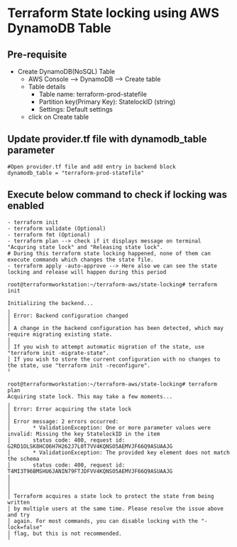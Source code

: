 # Terraform State locking using AWS DynamoDB Table

## Pre-requisite
- Create DynamoDB(NoSQL) Table
  - AWS Console --> DynamoDB --> Create table
  - Table details
    - Table name: terraform-prod-statefile
    - Partition key(Primary Key): StatelockID (string)
    - Settings: Default settings
  - click on Create table

## Update provider.tf file with dynamodb_table parameter
```
#Open provider.tf file and add entry in backend block
dynamodb_table = "terraform-prod-statefile"
```

## Execute below command to check if locking was enabled
```
- terraform init
- terraform validate (Optional)
- terraform fmt (Optional)
- terraform plan --> check if it displays message on terminal "Acquring state lock" and "Releasing state lock".
# During this terraform state locking happened, none of them can execute commands which changes the state file.
- terraform apply -auto-approve --> Here also we can see the state locking and release will happen during this period
```

```
root@terraformworkstation:~/terraform-aws/state-locking# terraform init

Initializing the backend...
╷
│ Error: Backend configuration changed
│
│ A change in the backend configuration has been detected, which may require migrating existing state.
│
│ If you wish to attempt automatic migration of the state, use "terraform init -migrate-state".
│ If you wish to store the current configuration with no changes to the state, use "terraform init -reconfigure".
╵
```
```
root@terraformworkstation:~/terraform-aws/state-locking# terraform plan
Acquiring state lock. This may take a few moments...
╷
│ Error: Error acquiring the state lock
│
│ Error message: 2 errors occurred:
│       * ValidationException: One or more parameter values were invalid: Missing the key StatelockID in the item
│       status code: 400, request id: G2RD1OLSK8HCO6H7H262J7L0T7VV4KQNSO5AEMVJF66Q9ASUAAJG
│       * ValidationException: The provided key element does not match the schema
│       status code: 400, request id: T4MI3T96BMSHU6JANIN79FTJDFVV4KQNSO5AEMVJF66Q9ASUAAJG
│
│
│
│ Terraform acquires a state lock to protect the state from being written
│ by multiple users at the same time. Please resolve the issue above and try
│ again. For most commands, you can disable locking with the "-lock=false"
│ flag, but this is not recommended.
╵
```